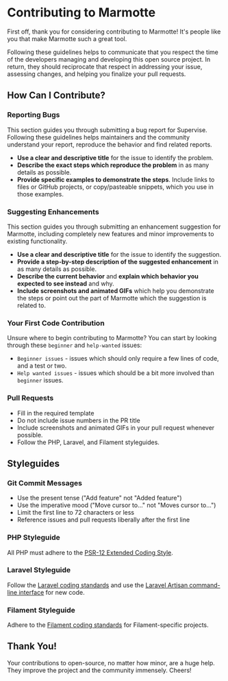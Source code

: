 # Contributing to Marmotte

First off, thank you for considering contributing to Marmotte! It's people like you that make Marmotte such a great tool.

Following these guidelines helps to communicate that you respect the time of the developers managing and developing this open source project. In return, they should reciprocate that respect in addressing your issue, assessing changes, and helping you finalize your pull requests.

## How Can I Contribute?

### Reporting Bugs

This section guides you through submitting a bug report for Supervise. Following these guidelines helps maintainers and the community understand your report, reproduce the behavior and find related reports.

- **Use a clear and descriptive title** for the issue to identify the problem.
- **Describe the exact steps which reproduce the problem** in as many details as possible.
- **Provide specific examples to demonstrate the steps**. Include links to files or GitHub projects, or copy/pasteable snippets, which you use in those examples.

### Suggesting Enhancements

This section guides you through submitting an enhancement suggestion for Marmotte, including completely new features and minor improvements to existing functionality.

- **Use a clear and descriptive title** for the issue to identify the suggestion.
- **Provide a step-by-step description of the suggested enhancement** in as many details as possible.
- **Describe the current behavior** and **explain which behavior you expected to see instead** and why.
- **Include screenshots and animated GIFs** which help you demonstrate the steps or point out the part of Marmotte which the suggestion is related to.

### Your First Code Contribution

Unsure where to begin contributing to Marmotte? You can start by looking through these `beginner` and `help-wanted` issues:

- `Beginner issues` - issues which should only require a few lines of code, and a test or two.
- `Help wanted issues` - issues which should be a bit more involved than `beginner` issues.

### Pull Requests

- Fill in the required template
- Do not include issue numbers in the PR title
- Include screenshots and animated GIFs in your pull request whenever possible.
- Follow the PHP, Laravel, and Filament styleguides.

## Styleguides

### Git Commit Messages

- Use the present tense ("Add feature" not "Added feature")
- Use the imperative mood ("Move cursor to..." not "Moves cursor to...")
- Limit the first line to 72 characters or less
- Reference issues and pull requests liberally after the first line

### PHP Styleguide

All PHP must adhere to the [PSR-12 Extended Coding Style](https://www.php-fig.org/psr/psr-12/).

### Laravel Styleguide

Follow the [Laravel coding standards](https://laravel.com/docs/master/contributions#coding-style) and use the [Laravel Artisan command-line interface](https://laravel.com/docs/master/artisan) for new code.

### Filament Styleguide

Adhere to the [Filament coding standards](https://filamentadmin.com/docs/2.x/contributing) for Filament-specific projects.

## Thank You!

Your contributions to open-source, no matter how minor, are a huge help. They improve the project and the community immensely. Cheers!

